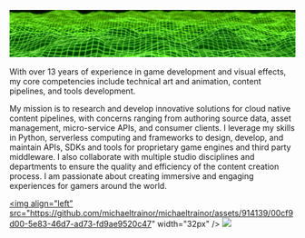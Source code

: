 ![Background Image](https://github.com/michaeltrainor/michaeltrainor/blob/608c602c37aae909286372dd9a02956f0150c99c/background.jpg)

With over 13 years of experience in game development and visual effects, my core competencies include technical art and animation, content pipelines, and tools development.

My mission is to research and develop innovative solutions for cloud native content pipelines, with concerns ranging from authoring source data, asset management, micro-service APIs, and consumer clients. I leverage my skills in Python, serverless computing and frameworks to design, develop, and maintain APIs, SDKs and tools for proprietary game engines and third party middleware. I also collaborate with multiple studio disciplines and departments to ensure the quality and efficiency of the content creation process. I am passionate about creating immersive and engaging experiences for gamers around the world.

<a href="https://www.linkedin.com/in/mtrainor/"><img align="left”
        src="https://github.com/michaeltrainor/michaeltrainor/assets/914139/00cf9d00-5e83-46d7-ad73-fd9ae9520c47"
        width="32px" /></a>
<a href="https://twitter.com/haktwld"><img align=”left”
        src="https://github.com/michaeltrainor/michaeltrainor/assets/914139/c724cea5-a4a9-4d99-9165-41b8889339e4"
        width="32px" /></a>
